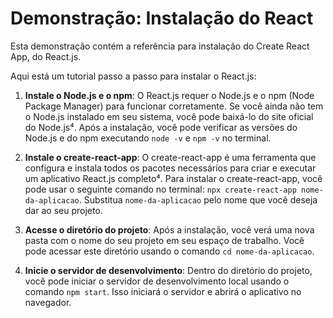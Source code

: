 # Demonstração: Instalação do React

Esta demonstração contém a referência para instalação do Create React App, do React.js.

Aqui está um tutorial passo a passo para instalar o React.js:

1. **Instale o Node.js e o npm**: O React.js requer o Node.js e o npm (Node Package Manager) para funcionar corretamente. Se você ainda não tem o Node.js instalado em seu sistema, você pode baixá-lo do site oficial do Node.js⁴. Após a instalação, você pode verificar as versões do Node.js e do npm executando `node -v` e `npm -v` no terminal.

2. **Instale o create-react-app**: O create-react-app é uma ferramenta que configura e instala todos os pacotes necessários para criar e executar um aplicativo React.js completo⁴. Para instalar o create-react-app, você pode usar o seguinte comando no terminal: `npx create-react-app nome-da-aplicacao`. Substitua `nome-da-aplicacao` pelo nome que você deseja dar ao seu projeto.

3. **Acesse o diretório do projeto**: Após a instalação, você verá uma nova pasta com o nome do seu projeto em seu espaço de trabalho. Você pode acessar este diretório usando o comando `cd nome-da-aplicacao`.

4. **Inicie o servidor de desenvolvimento**: Dentro do diretório do projeto, você pode iniciar o servidor de desenvolvimento local usando o comando `npm start`. Isso iniciará o servidor e abrirá o aplicativo no navegador.

